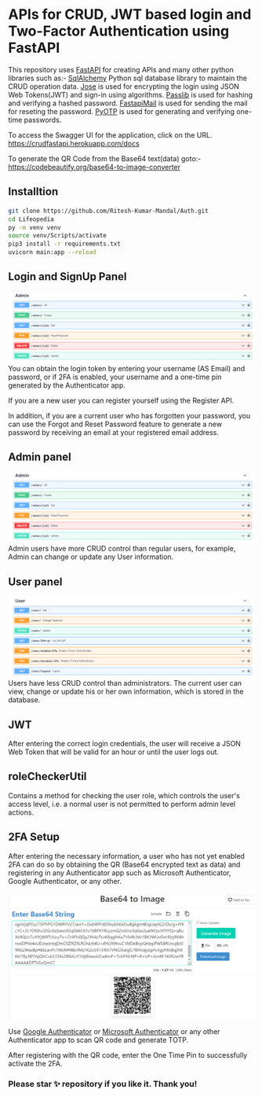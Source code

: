 # APIs for CRUD, JWT based login and Two-Factor Authentication using FastAPI

This repository uses [FastAPI](https://fastapi.tiangolo.com) for creating APIs and many other python libraries such as:-
[SqlAlchemy](https://docs.sqlalchemy.org/en/14/dialects/sqlite.html) Python sql database library to maintain the CRUD operation data.
[Jose](https://pypi.org/project/python-jose/) is used for encrypting the login using JSON Web Tokens(JWT) and sign-in using algorithms.
[Passlib](https://pypi.org/project/passlib/) is used for hashing and verifying a hashed password.
[FastapiMail](https://pypi.org/project/fastapi-mail/) is used for sending the mail for reseting the password.
[PyOTP](https://pypi.org/project/pyotp/) is used for generating and verifying one-time passwords.

To access the Swagger UI for the application, click on the URL. https://crudfastapi.herokuapp.com/docs

To generate the QR Code from the Base64 text(data) goto:- https://codebeautify.org/base64-to-image-converter

## Installtion

```sh
git clone https://github.com/Ritesh-Kumar-Mandal/Auth.git
cd Lifeopedia
py -m venv venv 
source venv/Scripts/activate 
pip3 install -r requirements.txt
uvicorn main:app --reload
```

## Login and SignUp Panel
![Auth](https://github.com/Ritesh-Kumar-Mandal/Auth/blob/fad7613cb7c6b49d586e49b63585b67e7a27ccec/ScreenShots/APIs/admin-controls.png)
You can obtain the login token by entering your username (AS Email) and password, or if 2FA is enabled, your username and a one-time pin generated by the Authenticator app.

If you are a new user you can register yourself using the Register API.

In addition, if you are a current user who has forgotten your password, you can use the Forgot and Reset Password feature to generate a new password by receiving an email at your registered email address.

## Admin panel
![Admin](https://github.com/Ritesh-Kumar-Mandal/Auth/blob/fad7613cb7c6b49d586e49b63585b67e7a27ccec/ScreenShots/APIs/admin-controls.png)
Admin users have more CRUD control than regular users, for example, Admin can change or update any User information.

## User panel
![User](https://github.com/Ritesh-Kumar-Mandal/Auth/blob/fad7613cb7c6b49d586e49b63585b67e7a27ccec/ScreenShots/APIs/user-controls.png)
Users have less CRUD control than administrators. The current user can view, change or update his or her own information, which is stored in the database.

## JWT
After entering the correct login credentials, the user will receive a JSON Web Token that will be valid for an hour or until the user logs out.

## roleCheckerUtil
Contains a method for checking the user role, which controls the user's access level, i.e. a normal user is not permitted to perform admin level actions.

## 2FA Setup
After entering the necessary information, a user who has not yet enabled 2FA can do so by obtaining the QR (Base64 encrypted text as data) and registering in any Authenticator app such as Microsoft Authenticator, Google Authenticator, or any other. 

![qrcode_scan](https://github.com/Ritesh-Kumar-Mandal/Auth/blob/fad7613cb7c6b49d586e49b63585b67e7a27ccec/ScreenShots/2FA/QR-generator.png)

Use [Google Authenticator](https://play.google.com/store/apps/details?id=com.google.android.apps.authenticator2&hl=en_IN&gl=US) or [Microsoft Authenticator](https://play.google.com/store/apps/details?id=com.azure.authenticator&hl=en_IN&gl=US) or any other Authenticator app to scan QR code and generate TOTP.

After registering with the QR code, enter the One Time Pin to successfully activate the 2FA.


### Please star ✨ repository if you like it. Thank you!
